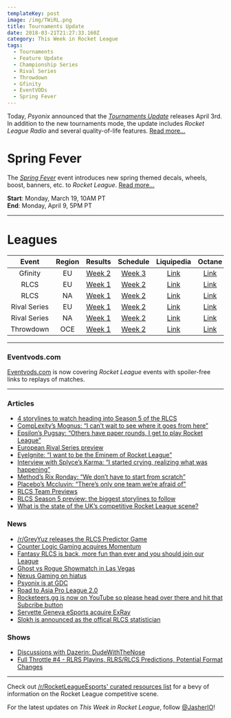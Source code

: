 ```yaml
---
templateKey: post
image: /img/TWiRL.png
title: Tournaments Update
date: 2018-03-21T21:27:33.160Z
category: This Week in Rocket League
tags:
  - Tournaments
  - Feature Update
  - Championship Series
  - Rival Series
  - Throwdown
  - Gfinity
  - EventVODs
  - Spring Fever
---
```

Today, *Psyonix* announced that the [*Tournaments Update*](https://www.rocketleague.com/news/tournaments-update-coming-april-3/) releases April 3rd. In addition to the new tournaments mode, the update includes *Rocket League Radio* and several quality-of-life features. [Read more...](https://www.rocketleague.com/news/tournaments-update-coming-april-3/)

# Spring Fever
The [*Spring Fever*](https://www.reddit.com/r/RocketLeague/comments/85lh7v/event_spring_fever_is_live_ends_april_9th/) event introduces new spring themed decals, wheels, boost, banners, etc. to *Rocket League*. [Read more...](https://www.reddit.com/r/RocketLeague/comments/85lh7v/event_spring_fever_is_live_ends_april_9th/)

**Start**: Monday, March 19, 10AM PT  
**End**: Monday, April 9, 5PM PT

---
# Leagues
| Event | Region | Results | Schedule | Liquipedia | Octane |
|:-------------------:|:------:|:------------------------------------------------------------------------------------------------------------------------:|:-------------------------------------------------------------------------------------------------:|:------------------------------------------------------------------------------------------------------------------------------:|:------------------------------------------------------------------:|
| Gfinity | EU | [Week 2](https://www.reddit.com/r/RocketLeagueEsports/comments/854jzb/gfinity_elite_series_season_3_week_2_postmatches/) | [Week 3](https://www.gfinity.net/events/details/elite-series-season-3-rocket-league#competiton-2) | [Link](http://liquipedia.net/rocketleague/Gfinity/Elite_Series/Season_3) | [Link](https://octane.gg/event/gfinity-elite-series-season-three/) |
| RLCS | EU | [Week 1](https://www.reddit.com/r/RocketLeagueEsports/comments/85c0qq/rlcs_s5_week_1_eu_league_play_discussion/) | [Week 2](https://www.rocketleagueesports.com/schedule/) | [Link](http://liquipedia.net/rocketleague/Rocket_League_Championship_Series/Season_5/Europe) | [Link](https://octane.gg/event/rlcs-season-five-europe/) |
| RLCS | NA | [Week 1](https://www.reddit.com/r/RocketLeagueEsports/comments/8551rd/rlcs_s5_week_1_na_league_play_discussion/) | [Week 2](https://www.rocketleagueesports.com/schedule/) | [Link](http://liquipedia.net/rocketleague/Rocket_League_Championship_Series/Season_5/North_America) | [Link](https://octane.gg/event/rlcs-season-five-north-america/) |
| Rival Series | EU | [Week 1](https://www.reddit.com/r/RocketLeagueEsports/comments/84x2h3/rlrs_s2_week_1_eu_and_na_league_play_discussion/) | [Week 2](https://www.rocketleagueesports.com/schedule/) | [Link](http://liquipedia.net/rocketleague/Rocket_League_Championship_Series/Season_5/Europe/Rocket_League_Rival_Series) | [Link](https://octane.gg/event/rlrs-season-five-europe/) |
| Rival Series | NA | [Week 1](https://www.reddit.com/r/RocketLeagueEsports/comments/84x2h3/rlrs_s2_week_1_eu_and_na_league_play_discussion/) | [Week 2](https://www.rocketleagueesports.com/schedule/) | [Link](http://liquipedia.net/rocketleague/Rocket_League_Championship_Series/Season_5/North_America/Rocket_League_Rival_Series) | [Link](https://octane.gg/event/rlrs-season-five-north-america/) |
| Throwdown | OCE | [Week 1](https://www.reddit.com/r/RocketLeagueEsports/comments/859736/oce_rlcs_league_play_week_1_results/) | [Week 2](https://throwdownesports.com/rlchampionship/) | [Link](http://liquipedia.net/rocketleague/Rocket_League_Championship_Series/Season_5/Oceania/League_Play) | [Link](https://octane.gg/event/throwdown-season-five/) |

---

### Eventvods.com
[Eventvods.com](https://www.reddit.com/r/RocketLeagueEsports/comments/85fb4m/missed_rlcs_catch_up_ondemand_spoilerfree_with/) is now covering *Rocket League* events with spoiler-free links to replays of matches.

---

### Articles

* [4 storylines to watch heading into Season 5 of the RLCS](https://www.redbull.com/us-en/rocket-league-championship-series-rlcs-season-5-preview)
* [CompLexity’s Mognus: “I can’t wait to see where it goes from here”](http://rocketeers.gg/complexity-mognus-interview-rlcs-season-5/)
* [Epsilon’s Pugsay: “Others have paper rounds, I get to play Rocket League”](http://rocketeers.gg/interview-epsilon-pugsay-gfinity-elite-series-rocket-league/)
* [European Rival Series preview](https://octane.gg/news/european-rival-series-preview/)
* [EyeIgnite: “I want to be the Eminem of Rocket League”](http://rocketeers.gg/eyeignite-i-want-to-be-the-eminem-of-rocket-league/)
* [Interview with Splyce’s Karma: “I started crying, realizing what was happening”](http://rocketeers.gg/interview-with-splyce-rocket-league-captain-karma/)
* [Method’s Rix Ronday: “We don’t have to start from scratch”](http://rocketeers.gg/interview-method-rocket-league-rix-ronday/)
* [Placebo’s Mccluvin: “There’s only one team we’re afraid of”](http://rocketeers.gg/interview-mccluvin-placebo-rlrs/)
* [RLCS Team Previews](https://www.reddit.com/r/RocketLeagueEsports/comments/8510zv/octane_rlcs_team_previews/)
* [RLCS Season 5 preview: the biggest storylines to follow](http://rocketeers.gg/rlcs-season-5-preview/)
* [What is the state of the UK’s competitive Rocket League scene?](https://www.redbull.com/gb-en/rocket-league-uk-esports-scene)

### News

* [/r/GreyYuz releases the RLCS Predictor Game](https://www.reddit.com/r/RocketLeagueEsports/comments/84qmmt/the_rlcs_predictions_game_is_now_live/)  
* [Counter Logic Gaming acquires Momentum](https://twitter.com/clgaming/status/974042486715727873)
* [Fantasy RLCS is back, more fun than ever and you should join our League](http://rocketeers.gg/fantasy-rlcs-rocket-league-fantasy-league-is-back/)
* [Ghost vs Rogue Showmatch in Las Vegas](https://www.prnewswire.com/news-releases/esports-arena-las-vegas-at-luxor-hotel-and-casino-to-open-with-elite-showcase-of-esports-entertainment-featuring-top-players-casters-streamers-and-music-300617289.html)
* [Nexus Gaming on hiatus](https://twitter.com/NexusGamingRL/status/975947417483751424)
* [Psyonix is at GDC](https://twitter.com/PsyonixStudios/status/975821893524586496)
* [Road to Asia Pro League 2.0](https://twitter.com/1NEeSports/status/974126505000341504)
* [Rocketeers.gg is now on YouTube so please head over there and hit that Subcribe button](http://rocketeers.gg/rocketeers-rocket-league-youtube-channel/)
* [Servette Geneva eSports acquire ExRay](https://twitter.com/ServetteEsports/status/974683072280104960)
* [Slokh is announced as the offical RLCS statistician](https://twitter.com/Slokh_/status/974670538990907392)

### Shows

* [Discussions with Dazerin: DudeWithTheNose](https://www.youtube.com/watch?v=QNhot3qKcxM)
* [Full Throttle #4 - RLRS Playins, RLRS/RLCS Predictions, Potential Format Changes](https://www.twitch.tv/videos/238352986)

---
Check out [/r/RocketLeagueEsports' curated resources list](https://www.reddit.com/r/RocketLeagueEsports/wiki/links) for a bevy of information on the Rocket League competitive scene.

For the latest updates on *This Week in Rocket League*, follow [@JasherIO](https://twitter.com/JasherIO)! 
